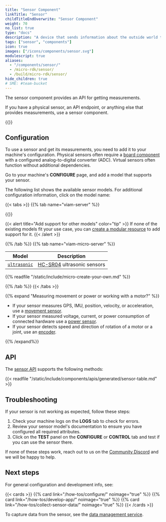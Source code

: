 ```yaml
---
title: "Sensor Component"
linkTitle: "Sensor"
childTitleEndOverwrite: "Sensor Component"
weight: 70
no_list: true
type: "docs"
description: "A device that sends information about the outside world to the computer controlling a machine."
tags: ["sensor", "components"]
icon: true
images: ["/icons/components/sensor.svg"]
modulescript: true
aliases:
  - "/components/sensor/"
  - /micro-rdk/sensor/
  - /build/micro-rdk/sensor/
hide_children: true
# SME: #team-bucket
---
```


The sensor component provides an API for getting measurements.

If you have a physical sensor, an API endpoint, or anything else that provides measurements, use a sensor component.

{{<youtube embed_url="https://www.youtube-nocookie.com/embed/0YfP-63OBh8">}}

## Configuration

To use a sensor and get its measurements, you need to add it to your machine's configuration.
Physical sensors often require a [board component](/components/board/) with a configured analog-to-digital converter (ADC).
Virtual sensors often function without additional dependencies.

Go to your machine's **CONFIGURE** page, and add a model that supports your sensor.

The following list shows the available sensor models.
For additional configuration information, click on the model name:

{{< tabs >}}
{{% tab name="viam-server" %}}

{{<resources api="rdk:component:sensor" type="sensor" no-intro="true">}}

{{< alert title="Add support for other models" color="tip" >}}
If none of the existing models fit your use case, you can [create a modular resource](/how-tos/sensor-module/) to add support for it.
{{< /alert >}}

{{% /tab %}}
{{% tab name="viam-micro-server" %}}

<!-- prettier-ignore -->
| Model | Description |
| ----- | ----------- |
| [`ultrasonic`](ultrasonic-micro-rdk/) | [HC-SR04](https://www.sparkfun.com/products/15569) ultrasonic sensors |

{{% readfile "/static/include/micro-create-your-own.md" %}}

{{% /tab %}}
{{< /tabs >}}

{{% expand "Measuring movement or power or working with a motor?" %}}

- If your sensor measures GPS, IMU, position, velocity, or acceleration, use a [movement sensor](/components/movement-sensor/).
- If your sensor measured voltage, current, or power consumption of connected hardware use a [power sensor](/components/power-sensor/).
- If your sensor detects speed and direction of rotation of a motor or a joint, use an [encoder](/components/encoder/).

{{% /expand%}}

## API

The [sensor API](/appendix/apis/components/sensor/) supports the following methods:

{{< readfile "/static/include/components/apis/generated/sensor-table.md" >}}

## Troubleshooting

If your sensor is not working as expected, follow these steps:

1. Check your machine logs on the **LOGS** tab to check for errors.
2. Review your sensor model's documentation to ensure you have configured all required attributes.
3. Click on the **TEST** panel on the **CONFIGURE** or **CONTROL** tab and test if you can use the sensor there.

If none of these steps work, reach out to us on the [Community Discord](https://discord.gg/viam) and we will be happy to help.

## Next steps

For general configuration and development info, see:

{{< cards >}}
{{% card link="/how-tos/configure/" noimage="true" %}}
{{% card link="/how-tos/develop-app/" noimage="true" %}}
{{% card link="/how-tos/collect-sensor-data/" noimage="true" %}}
{{< /cards >}}

To capture data from the sensor, see the [data management service](/services/data/).

